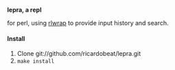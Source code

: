 
**lepra, a repl**

for perl, using [rlwrap](http://utopia.knoware.nl/~hlub/uck/rlwrap/#rlwrap) to provide input history and search.

#### Install

1. Clone git://github.com/ricardobeat/lepra.git
2. `make install`
